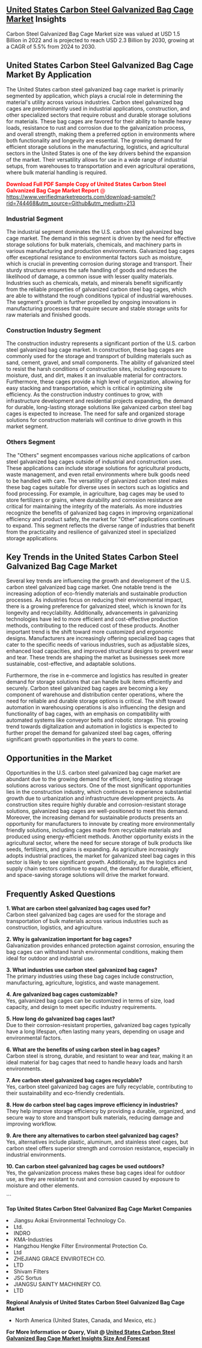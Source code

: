 <h2><a href="https://www.verifiedmarketreports.com/download-sample/?rid=744468&amp;utm_source=Github&amp;utm_medium=213" target="_blank">United States Carbon Steel Galvanized Bag Cage Market</a> Insights</h2><p>Carbon Steel Galvanized Bag Cage Market size was valued at USD 1.5 Billion in 2022 and is projected to reach USD 2.3 Billion by 2030, growing at a CAGR of 5.5% from 2024 to 2030.</p><p><h2>United States Carbon Steel Galvanized Bag Cage Market By Application</h2><p>The United States carbon steel galvanized bag cage market is primarily segmented by application, which plays a crucial role in determining the material's utility across various industries. Carbon steel galvanized bag cages are predominantly used in industrial applications, construction, and other specialized sectors that require robust and durable storage solutions for materials. These bag cages are favored for their ability to handle heavy loads, resistance to rust and corrosion due to the galvanization process, and overall strength, making them a preferred option in environments where both functionality and longevity are essential. The growing demand for efficient storage solutions in the manufacturing, logistics, and agricultural sectors in the United States is one of the key drivers behind the expansion of the market. Their versatility allows for use in a wide range of industrial setups, from warehouses to transportation and even agricultural operations, where bulk material handling is required.<p><span class=""><span style="color: #ff0000;"><strong>Download Full PDF Sample Copy of United States Carbon Steel Galvanized Bag Cage Market Report</strong> @ </span><a href="https://www.verifiedmarketreports.com/download-sample/?rid=744468&amp;utm_source=Github&amp;utm_medium=213" target="_blank">https://www.verifiedmarketreports.com/download-sample/?rid=744468&amp;utm_source=Github&amp;utm_medium=213</a></span></p><h3>Industrial Segment</h3><p>The industrial segment dominates the U.S. carbon steel galvanized bag cage market. The demand in this segment is driven by the need for effective storage solutions for bulk materials, chemicals, and machinery parts in various manufacturing and production environments. Galvanized bag cages offer exceptional resistance to environmental factors such as moisture, which is crucial in preventing corrosion during storage and transport. Their sturdy structure ensures the safe handling of goods and reduces the likelihood of damage, a common issue with lesser quality materials. Industries such as chemicals, metals, and minerals benefit significantly from the reliable properties of galvanized carbon steel bag cages, which are able to withstand the rough conditions typical of industrial warehouses. The segment's growth is further propelled by ongoing innovations in manufacturing processes that require secure and stable storage units for raw materials and finished goods. <h3>Construction Industry Segment</h3><p>The construction industry represents a significant portion of the U.S. carbon steel galvanized bag cage market. In construction, these bag cages are commonly used for the storage and transport of building materials such as sand, cement, gravel, and small components. The ability of galvanized steel to resist the harsh conditions of construction sites, including exposure to moisture, dust, and dirt, makes it an invaluable material for contractors. Furthermore, these cages provide a high level of organization, allowing for easy stacking and transportation, which is critical in optimizing site efficiency. As the construction industry continues to grow, with infrastructure development and residential projects expanding, the demand for durable, long-lasting storage solutions like galvanized carbon steel bag cages is expected to increase. The need for safe and organized storage solutions for construction materials will continue to drive growth in this market segment.<h3>Others Segment</h3><p>The "Others" segment encompasses various niche applications of carbon steel galvanized bag cages outside of industrial and construction uses. These applications can include storage solutions for agricultural products, waste management, and even retail environments where bulk goods need to be handled with care. The versatility of galvanized carbon steel makes these bag cages suitable for diverse uses in sectors such as logistics and food processing. For example, in agriculture, bag cages may be used to store fertilizers or grains, where durability and corrosion resistance are critical for maintaining the integrity of the materials. As more industries recognize the benefits of galvanized bag cages in improving organizational efficiency and product safety, the market for "Other" applications continues to expand. This segment reflects the diverse range of industries that benefit from the practicality and resilience of galvanized steel in specialized storage applications.<h2>Key Trends in the United States Carbon Steel Galvanized Bag Cage Market</h2><p>Several key trends are influencing the growth and development of the U.S. carbon steel galvanized bag cage market. One notable trend is the increasing adoption of eco-friendly materials and sustainable production processes. As industries focus on reducing their environmental impact, there is a growing preference for galvanized steel, which is known for its longevity and recyclability. Additionally, advancements in galvanizing technologies have led to more efficient and cost-effective production methods, contributing to the reduced cost of these products. Another important trend is the shift toward more customized and ergonomic designs. Manufacturers are increasingly offering specialized bag cages that cater to the specific needs of various industries, such as adjustable sizes, enhanced load capacities, and improved structural designs to prevent wear and tear. These trends are shaping the market as businesses seek more sustainable, cost-effective, and adaptable solutions.<p>Furthermore, the rise in e-commerce and logistics has resulted in greater demand for storage solutions that can handle bulk items efficiently and securely. Carbon steel galvanized bag cages are becoming a key component of warehouse and distribution center operations, where the need for reliable and durable storage options is critical. The shift toward automation in warehousing operations is also influencing the design and functionality of bag cages, with an emphasis on compatibility with automated systems like conveyor belts and robotic storage. This growing trend towards digitalization and automation in logistics is expected to further propel the demand for galvanized steel bag cages, offering significant growth opportunities in the years to come.</p><h2>Opportunities in the Market</h2><p>Opportunities in the U.S. carbon steel galvanized bag cage market are abundant due to the growing demand for efficient, long-lasting storage solutions across various sectors. One of the most significant opportunities lies in the construction industry, which continues to experience substantial growth due to urbanization and infrastructure development projects. As construction sites require highly durable and corrosion-resistant storage solutions, galvanized bag cages are well-positioned to meet this demand. Moreover, the increasing demand for sustainable products presents an opportunity for manufacturers to innovate by creating more environmentally friendly solutions, including cages made from recyclable materials and produced using energy-efficient methods. Another opportunity exists in the agricultural sector, where the need for secure storage of bulk products like seeds, fertilizers, and grains is expanding. As agriculture increasingly adopts industrial practices, the market for galvanized steel bag cages in this sector is likely to see significant growth. Additionally, as the logistics and supply chain sectors continue to expand, the demand for durable, efficient, and space-saving storage solutions will drive the market forward.</p><h2>Frequently Asked Questions</h2><p><b>1. What are carbon steel galvanized bag cages used for?</b><br>Carbon steel galvanized bag cages are used for the storage and transportation of bulk materials across various industries such as construction, logistics, and agriculture.</p><p><b>2. Why is galvanization important for bag cages?</b><br>Galvanization provides enhanced protection against corrosion, ensuring the bag cages can withstand harsh environmental conditions, making them ideal for outdoor and industrial use.</p><p><b>3. What industries use carbon steel galvanized bag cages?</b><br>The primary industries using these bag cages include construction, manufacturing, agriculture, logistics, and waste management.</p><p><b>4. Are galvanized bag cages customizable?</b><br>Yes, galvanized bag cages can be customized in terms of size, load capacity, and design to meet specific industry requirements.</p><p><b>5. How long do galvanized bag cages last?</b><br>Due to their corrosion-resistant properties, galvanized bag cages typically have a long lifespan, often lasting many years, depending on usage and environmental factors.</p><p><b>6. What are the benefits of using carbon steel in bag cages?</b><br>Carbon steel is strong, durable, and resistant to wear and tear, making it an ideal material for bag cages that need to handle heavy loads and harsh environments.</p><p><b>7. Are carbon steel galvanized bag cages recyclable?</b><br>Yes, carbon steel galvanized bag cages are fully recyclable, contributing to their sustainability and eco-friendly credentials.</p><p><b>8. How do carbon steel bag cages improve efficiency in industries?</b><br>They help improve storage efficiency by providing a durable, organized, and secure way to store and transport bulk materials, reducing damage and improving workflow.</p><p><b>9. Are there any alternatives to carbon steel galvanized bag cages?</b><br>Yes, alternatives include plastic, aluminum, and stainless steel cages, but carbon steel offers superior strength and corrosion resistance, especially in industrial environments.</p><p><b>10. Can carbon steel galvanized bag cages be used outdoors?</b><br>Yes, the galvanization process makes these bag cages ideal for outdoor use, as they are resistant to rust and corrosion caused by exposure to moisture and other elements.</p>```</p><p><strong>Top United States Carbon Steel Galvanized Bag Cage Market Companies</strong></p><div data-test-id=""><p><li>Jiangsu Aokai Environmental Technology Co.</li><li> Ltd.</li><li> INDRO</li><li> KMA-Industries</li><li> Hangzhou Hengke Filter Environmental Protection Co.</li><li> Ltd</li><li> ZHEJIANG GRACE ENVIROTECH CO.</li><li> LTD</li><li> Shivam Filters</li><li> JSC Sortus</li><li> JIANGSU SAINTY MACHINERY CO.</li><li>LTD</li></p><div><strong>Regional Analysis of&nbsp;United States Carbon Steel Galvanized Bag Cage Market</strong></div><ul><li dir="ltr"><p dir="ltr">North America&nbsp;(United States, Canada, and Mexico, etc.)</p></li></ul><p><strong>For More Information or Query, Visit @&nbsp;</strong><strong><a href="https://www.verifiedmarketreports.com/product/carbon-steel-galvanized-bag-cage-market/?utm_source=Github&amp;utm_medium=213" target="_blank">United States Carbon Steel Galvanized Bag Cage Market Insights Size And Forecast</a></strong></p></div>
